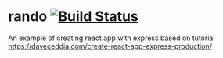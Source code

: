 # rando [![Build Status](https://travis-ci.org/leogsouza/rando.svg?branch=master)](https://travis-ci.org/leogsouza/rando)
An example of creating react app with express based on tutorial https://daveceddia.com/create-react-app-express-production/
